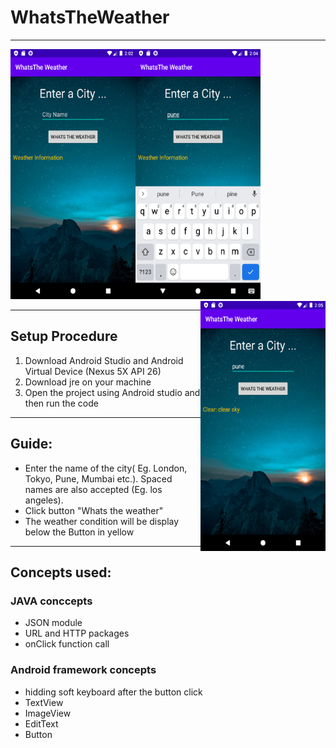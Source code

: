 # WhatsTheWeather
--------------------
<p float="left">
  <img align="left" src="https://github.com/godbolesumant/WhatsTheWeather/blob/master/screenshots/Screenshot_1588062742.png" width="200" height="400">
  <img align="centre" src="https://github.com/godbolesumant/WhatsTheWeather/blob/master/screenshots/Screenshot_1588062846.png" width="200" height="400">
  <img align="right" src="https://github.com/godbolesumant/WhatsTheWeather/blob/master/screenshots/Screenshot_1588062930.png" width="200" height="400">
</p>

------------------
## Setup Procedure
1. Download Android Studio and Android Virtual Device (Nexus 5X API 26)
2. Download jre on your machine
3. Open the project using Android studio and then run the code
-----------
## Guide:
- Enter the name of the city( Eg. London, Tokyo, Pune, Mumbai etc.). Spaced names are also accepted (Eg. los angeles).
- Click button "Whats the weather"
- The weather condition will be display below the Button in yellow
--------------------------------------
## Concepts used:
### JAVA conccepts
- JSON module
- URL and HTTP packages
- onClick function call

### Android framework concepts
- hidding soft keyboard after the button click
- TextView
- ImageView
- EditText
- Button
